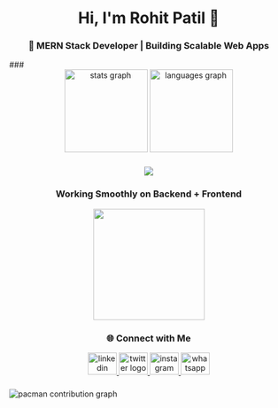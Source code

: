<h1 align="center">Hi, I'm Rohit Patil 👋</h1>

###

<h3 align="center">🚀 MERN Stack Developer | Building Scalable Web Apps</h3>
###

<div align="center">
  <img src="https://github-readme-stats.vercel.app/api?username=rohitrpatil45&hide_title=false&hide_rank=false&show_icons=true&include_all_commits=true&count_private=true&disable_animations=false&theme=dracula&locale=en&hide_border=false&order=1" height="150" alt="stats graph"  />
  <img src="https://github-readme-stats.vercel.app/api/top-langs?username=rohitrpatil45&locale=en&hide_title=false&layout=compact&card_width=320&langs_count=5&theme=dracula&hide_border=false&order=2" height="150" alt="languages graph"  />
</div>

###

<p align="center">
  <img src="https://skillicons.dev/icons?i=js,react,nodejs,express,mongodb,git,tailwind,figma" />
</p>

###

<div align="center">
    <h3 align="center">Working Smoothly on Backend + Frontend </h3>
  <img height="201" src="https://devtechnosys.com/insights/wp-content/uploads/2022/02/MEAN-Stack-Work.gif"  />
</div>

###

<div align="center">
   <h3 align="center">🌐 Connect with Me </h3>
  <a href="https://www.linkedin.com/in/rohit-patil-56a634247?utm_source=share&utm_campaign=share_via&utm_content=profile&utm_medium=android_app" target="_blank">
    <img src="https://raw.githubusercontent.com/maurodesouza/profile-readme-generator/master/src/assets/icons/social/linkedin/default.svg" width="52" height="40" alt="linkedin logo"  />
  </a>
  <a href="https://x.com/RohitPatil82428?t=XWU5XjUUH0oszZNCoRTkLQ&s=09" target="_blank">
    <img src="https://raw.githubusercontent.com/maurodesouza/profile-readme-generator/master/src/assets/icons/social/twitter/default.svg" width="52" height="40" alt="twitter logo"  />
  </a>
  <a href="https://www.instagram.com/rohit__patil_096?igsh=MTc4aXR3YWlsenBqaw==" target="_blank">
    <img src="https://raw.githubusercontent.com/maurodesouza/profile-readme-generator/master/src/assets/icons/social/instagram/default.svg" width="52" height="40" alt="instagram logo"  />
  </a>
  <a href="https://wa.me/message/V56KMGB2VZM7A1" target="_blank">
    <img src="https://raw.githubusercontent.com/maurodesouza/profile-readme-generator/master/src/assets/icons/social/whatsapp/default.svg" width="52" height="40" alt="whatsapp logo"  />
  </a>
</div>

###

<picture>
  <source media="(prefers-color-scheme: dark)" srcset="https://raw.githubusercontent.com/rohitrpatil45/rohitrpatil45/output/pacman-contribution-graph-dark.svg">
  <source media="(prefers-color-scheme: light)" srcset="https://raw.githubusercontent.com/rohitrpatil45/rohitrpatil45/output/pacman-contribution-graph.svg">
  <img alt="pacman contribution graph" src="https://raw.githubusercontent.com/rohitrpatil45/rohitrpatil45/output/pacman-contribution-graph.svg">
</picture>

###
